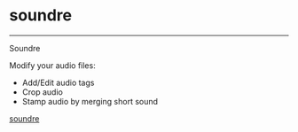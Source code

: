# soundre
---------------------------------------------------
Soundre

Modify your audio files:
  - Add/Edit audio tags
  - Crop audio 
  - Stamp audio by merging short sound
  
[soundre](http://134.209.220.109:8000/)
